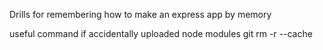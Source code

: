 
Drills for remembering how to make an express app by memory

useful command if accidentally uploaded node modules
git rm -r --cache
